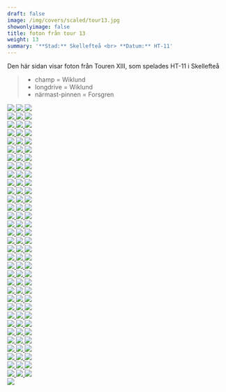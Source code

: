 ```yaml
---  
draft: false  
image: /img/covers/scaled/tour13.jpg  
showonlyimage: false  
title: foton från tour 13  
weight: 13  
summary: '**Stad:** Skellefteå <br> **Datum:** HT-11'  
---
```


Den här sidan visar foton från Touren XIII, som spelades HT-11 i
Skellefteå

> -   champ = Wiklund  
> -   longdrive = Wiklund  
> -   närmast-pinnen = Forsgren

<div class="col-md-8"> <div class="row">  
<a href="/img/tour13/scaled/001.JPG" data-toggle="lightbox"         data-gallery="example-gallery" class="col-sm-4">
<img src="/img/tour13/thumbs/001.JPG" class="img-fluid"> </a>  
<a href="/img/tour13/scaled/002.JPG" data-toggle="lightbox"         data-gallery="example-gallery" class="col-sm-4">
<img src="/img/tour13/thumbs/002.JPG" class="img-fluid"> </a>  
<a href="/img/tour13/scaled/003.JPG" data-toggle="lightbox"         data-gallery="example-gallery" class="col-sm-4">
<img src="/img/tour13/thumbs/003.JPG" class="img-fluid"> </a> </div>
<div class="row">  
<a href="/img/tour13/scaled/004.JPG" data-toggle="lightbox"         data-gallery="example-gallery" class="col-sm-4">
<img src="/img/tour13/thumbs/004.JPG" class="img-fluid"> </a>  
<a href="/img/tour13/scaled/005.JPG" data-toggle="lightbox"         data-gallery="example-gallery" class="col-sm-4">
<img src="/img/tour13/thumbs/005.JPG" class="img-fluid"> </a>  
<a href="/img/tour13/scaled/006.JPG" data-toggle="lightbox"         data-gallery="example-gallery" class="col-sm-4">
<img src="/img/tour13/thumbs/006.JPG" class="img-fluid"> </a> </div>
<div class="row">  
<a href="/img/tour13/scaled/007.JPG" data-toggle="lightbox"         data-gallery="example-gallery" class="col-sm-4">
<img src="/img/tour13/thumbs/007.JPG" class="img-fluid"> </a>  
<a href="/img/tour13/scaled/008.JPG" data-toggle="lightbox"         data-gallery="example-gallery" class="col-sm-4">
<img src="/img/tour13/thumbs/008.JPG" class="img-fluid"> </a>  
<a href="/img/tour13/scaled/009.JPG" data-toggle="lightbox"         data-gallery="example-gallery" class="col-sm-4">
<img src="/img/tour13/thumbs/009.JPG" class="img-fluid"> </a> </div>
<div class="row">  
<a href="/img/tour13/scaled/010.JPG" data-toggle="lightbox"         data-gallery="example-gallery" class="col-sm-4">
<img src="/img/tour13/thumbs/010.JPG" class="img-fluid"> </a>  
<a href="/img/tour13/scaled/011.JPG" data-toggle="lightbox"         data-gallery="example-gallery" class="col-sm-4">
<img src="/img/tour13/thumbs/011.JPG" class="img-fluid"> </a>  
<a href="/img/tour13/scaled/012.JPG" data-toggle="lightbox"         data-gallery="example-gallery" class="col-sm-4">
<img src="/img/tour13/thumbs/012.JPG" class="img-fluid"> </a> </div>
<div class="row">  
<a href="/img/tour13/scaled/013.JPG" data-toggle="lightbox"         data-gallery="example-gallery" class="col-sm-4">
<img src="/img/tour13/thumbs/013.JPG" class="img-fluid"> </a>  
<a href="/img/tour13/scaled/014.JPG" data-toggle="lightbox"         data-gallery="example-gallery" class="col-sm-4">
<img src="/img/tour13/thumbs/014.JPG" class="img-fluid"> </a>  
<a href="/img/tour13/scaled/015.JPG" data-toggle="lightbox"         data-gallery="example-gallery" class="col-sm-4">
<img src="/img/tour13/thumbs/015.JPG" class="img-fluid"> </a> </div>
<div class="row">  
<a href="/img/tour13/scaled/016.JPG" data-toggle="lightbox"         data-gallery="example-gallery" class="col-sm-4">
<img src="/img/tour13/thumbs/016.JPG" class="img-fluid"> </a>  
<a href="/img/tour13/scaled/017.JPG" data-toggle="lightbox"         data-gallery="example-gallery" class="col-sm-4">
<img src="/img/tour13/thumbs/017.JPG" class="img-fluid"> </a>  
<a href="/img/tour13/scaled/018.JPG" data-toggle="lightbox"         data-gallery="example-gallery" class="col-sm-4">
<img src="/img/tour13/thumbs/018.JPG" class="img-fluid"> </a> </div>
<div class="row">  
<a href="/img/tour13/scaled/019.JPG" data-toggle="lightbox"         data-gallery="example-gallery" class="col-sm-4">
<img src="/img/tour13/thumbs/019.JPG" class="img-fluid"> </a>  
<a href="/img/tour13/scaled/020.JPG" data-toggle="lightbox"         data-gallery="example-gallery" class="col-sm-4">
<img src="/img/tour13/thumbs/020.JPG" class="img-fluid"> </a>  
<a href="/img/tour13/scaled/021.JPG" data-toggle="lightbox"         data-gallery="example-gallery" class="col-sm-4">
<img src="/img/tour13/thumbs/021.JPG" class="img-fluid"> </a> </div>
<div class="row">  
<a href="/img/tour13/scaled/022.JPG" data-toggle="lightbox"         data-gallery="example-gallery" class="col-sm-4">
<img src="/img/tour13/thumbs/022.JPG" class="img-fluid"> </a>  
<a href="/img/tour13/scaled/023.JPG" data-toggle="lightbox"         data-gallery="example-gallery" class="col-sm-4">
<img src="/img/tour13/thumbs/023.JPG" class="img-fluid"> </a>  
<a href="/img/tour13/scaled/024.JPG" data-toggle="lightbox"         data-gallery="example-gallery" class="col-sm-4">
<img src="/img/tour13/thumbs/024.JPG" class="img-fluid"> </a> </div>
<div class="row">  
<a href="/img/tour13/scaled/025.JPG" data-toggle="lightbox"         data-gallery="example-gallery" class="col-sm-4">
<img src="/img/tour13/thumbs/025.JPG" class="img-fluid"> </a>  
<a href="/img/tour13/scaled/026.JPG" data-toggle="lightbox"         data-gallery="example-gallery" class="col-sm-4">
<img src="/img/tour13/thumbs/026.JPG" class="img-fluid"> </a>  
<a href="/img/tour13/scaled/027.JPG" data-toggle="lightbox"         data-gallery="example-gallery" class="col-sm-4">
<img src="/img/tour13/thumbs/027.JPG" class="img-fluid"> </a> </div>
<div class="row">  
<a href="/img/tour13/scaled/028.JPG" data-toggle="lightbox"         data-gallery="example-gallery" class="col-sm-4">
<img src="/img/tour13/thumbs/028.JPG" class="img-fluid"> </a>  
<a href="/img/tour13/scaled/029.JPG" data-toggle="lightbox"         data-gallery="example-gallery" class="col-sm-4">
<img src="/img/tour13/thumbs/029.JPG" class="img-fluid"> </a>  
<a href="/img/tour13/scaled/030.JPG" data-toggle="lightbox"         data-gallery="example-gallery" class="col-sm-4">
<img src="/img/tour13/thumbs/030.JPG" class="img-fluid"> </a> </div>
<div class="row">  
<a href="/img/tour13/scaled/031.JPG" data-toggle="lightbox"         data-gallery="example-gallery" class="col-sm-4">
<img src="/img/tour13/thumbs/031.JPG" class="img-fluid"> </a>  
<a href="/img/tour13/scaled/032.JPG" data-toggle="lightbox"         data-gallery="example-gallery" class="col-sm-4">
<img src="/img/tour13/thumbs/032.JPG" class="img-fluid"> </a>  
<a href="/img/tour13/scaled/033.JPG" data-toggle="lightbox"         data-gallery="example-gallery" class="col-sm-4">
<img src="/img/tour13/thumbs/033.JPG" class="img-fluid"> </a> </div>
<div class="row">  
<a href="/img/tour13/scaled/034.JPG" data-toggle="lightbox"         data-gallery="example-gallery" class="col-sm-4">
<img src="/img/tour13/thumbs/034.JPG" class="img-fluid"> </a>  
<a href="/img/tour13/scaled/035.JPG" data-toggle="lightbox"         data-gallery="example-gallery" class="col-sm-4">
<img src="/img/tour13/thumbs/035.JPG" class="img-fluid"> </a>  
<a href="/img/tour13/scaled/036.JPG" data-toggle="lightbox"         data-gallery="example-gallery" class="col-sm-4">
<img src="/img/tour13/thumbs/036.JPG" class="img-fluid"> </a> </div>
<div class="row">  
<a href="/img/tour13/scaled/037.JPG" data-toggle="lightbox"         data-gallery="example-gallery" class="col-sm-4">
<img src="/img/tour13/thumbs/037.JPG" class="img-fluid"> </a>  
<a href="/img/tour13/scaled/038.JPG" data-toggle="lightbox"         data-gallery="example-gallery" class="col-sm-4">
<img src="/img/tour13/thumbs/038.JPG" class="img-fluid"> </a>  
<a href="/img/tour13/scaled/039.JPG" data-toggle="lightbox"         data-gallery="example-gallery" class="col-sm-4">
<img src="/img/tour13/thumbs/039.JPG" class="img-fluid"> </a> </div>
<div class="row">  
<a href="/img/tour13/scaled/040.JPG" data-toggle="lightbox"         data-gallery="example-gallery" class="col-sm-4">
<img src="/img/tour13/thumbs/040.JPG" class="img-fluid"> </a>  
<a href="/img/tour13/scaled/041.JPG" data-toggle="lightbox"         data-gallery="example-gallery" class="col-sm-4">
<img src="/img/tour13/thumbs/041.JPG" class="img-fluid"> </a>  
<a href="/img/tour13/scaled/042.JPG" data-toggle="lightbox"         data-gallery="example-gallery" class="col-sm-4">
<img src="/img/tour13/thumbs/042.JPG" class="img-fluid"> </a> </div>
<div class="row">  
<a href="/img/tour13/scaled/043.JPG" data-toggle="lightbox"         data-gallery="example-gallery" class="col-sm-4">
<img src="/img/tour13/thumbs/043.JPG" class="img-fluid"> </a>  
<a href="/img/tour13/scaled/044.JPG" data-toggle="lightbox"         data-gallery="example-gallery" class="col-sm-4">
<img src="/img/tour13/thumbs/044.JPG" class="img-fluid"> </a>  
<a href="/img/tour13/scaled/045.JPG" data-toggle="lightbox"         data-gallery="example-gallery" class="col-sm-4">
<img src="/img/tour13/thumbs/045.JPG" class="img-fluid"> </a> </div>
<div class="row">  
<a href="/img/tour13/scaled/046.JPG" data-toggle="lightbox"         data-gallery="example-gallery" class="col-sm-4">
<img src="/img/tour13/thumbs/046.JPG" class="img-fluid"> </a>  
<a href="/img/tour13/scaled/047.JPG" data-toggle="lightbox"         data-gallery="example-gallery" class="col-sm-4">
<img src="/img/tour13/thumbs/047.JPG" class="img-fluid"> </a>  
<a href="/img/tour13/scaled/048.JPG" data-toggle="lightbox"         data-gallery="example-gallery" class="col-sm-4">
<img src="/img/tour13/thumbs/048.JPG" class="img-fluid"> </a> </div>
<div class="row">  
<a href="/img/tour13/scaled/049.JPG" data-toggle="lightbox"         data-gallery="example-gallery" class="col-sm-4">
<img src="/img/tour13/thumbs/049.JPG" class="img-fluid"> </a>  
<a href="/img/tour13/scaled/050.JPG" data-toggle="lightbox"         data-gallery="example-gallery" class="col-sm-4">
<img src="/img/tour13/thumbs/050.JPG" class="img-fluid"> </a>  
<a href="/img/tour13/scaled/051.JPG" data-toggle="lightbox"         data-gallery="example-gallery" class="col-sm-4">
<img src="/img/tour13/thumbs/051.JPG" class="img-fluid"> </a> </div>
<div class="row">  
<a href="/img/tour13/scaled/052.JPG" data-toggle="lightbox"         data-gallery="example-gallery" class="col-sm-4">
<img src="/img/tour13/thumbs/052.JPG" class="img-fluid"> </a>  
<a href="/img/tour13/scaled/053.JPG" data-toggle="lightbox"         data-gallery="example-gallery" class="col-sm-4">
<img src="/img/tour13/thumbs/053.JPG" class="img-fluid"> </a>  
<a href="/img/tour13/scaled/054.JPG" data-toggle="lightbox"         data-gallery="example-gallery" class="col-sm-4">
<img src="/img/tour13/thumbs/054.JPG" class="img-fluid"> </a> </div>
<div class="row">  
<a href="/img/tour13/scaled/055.JPG" data-toggle="lightbox"         data-gallery="example-gallery" class="col-sm-4">
<img src="/img/tour13/thumbs/055.JPG" class="img-fluid"> </a>  
<a href="/img/tour13/scaled/056.JPG" data-toggle="lightbox"         data-gallery="example-gallery" class="col-sm-4">
<img src="/img/tour13/thumbs/056.JPG" class="img-fluid"> </a>  
<a href="/img/tour13/scaled/057.JPG" data-toggle="lightbox"         data-gallery="example-gallery" class="col-sm-4">
<img src="/img/tour13/thumbs/057.JPG" class="img-fluid"> </a> </div>
<div class="row">  
<a href="/img/tour13/scaled/058.JPG" data-toggle="lightbox"         data-gallery="example-gallery" class="col-sm-4">
<img src="/img/tour13/thumbs/058.JPG" class="img-fluid"> </a>  
<a href="/img/tour13/scaled/059.JPG" data-toggle="lightbox"         data-gallery="example-gallery" class="col-sm-4">
<img src="/img/tour13/thumbs/059.JPG" class="img-fluid"> </a>  
<a href="/img/tour13/scaled/060.JPG" data-toggle="lightbox"         data-gallery="example-gallery" class="col-sm-4">
<img src="/img/tour13/thumbs/060.JPG" class="img-fluid"> </a> </div>
<div class="row">  
<a href="/img/tour13/scaled/061.JPG" data-toggle="lightbox"         data-gallery="example-gallery" class="col-sm-4">
<img src="/img/tour13/thumbs/061.JPG" class="img-fluid"> </a>  
<a href="/img/tour13/scaled/062.JPG" data-toggle="lightbox"         data-gallery="example-gallery" class="col-sm-4">
<img src="/img/tour13/thumbs/062.JPG" class="img-fluid"> </a>  
<a href="/img/tour13/scaled/063.JPG" data-toggle="lightbox"         data-gallery="example-gallery" class="col-sm-4">
<img src="/img/tour13/thumbs/063.JPG" class="img-fluid"> </a> </div>
<div class="row">  
<a href="/img/tour13/scaled/064.JPG" data-toggle="lightbox"         data-gallery="example-gallery" class="col-sm-4">
<img src="/img/tour13/thumbs/064.JPG" class="img-fluid"> </a>  
<a href="/img/tour13/scaled/065.JPG" data-toggle="lightbox"         data-gallery="example-gallery" class="col-sm-4">
<img src="/img/tour13/thumbs/065.JPG" class="img-fluid"> </a>  
<a href="/img/tour13/scaled/066.JPG" data-toggle="lightbox"         data-gallery="example-gallery" class="col-sm-4">
<img src="/img/tour13/thumbs/066.JPG" class="img-fluid"> </a> </div>
<div class="row">  
<a href="/img/tour13/scaled/067.JPG" data-toggle="lightbox"         data-gallery="example-gallery" class="col-sm-4">
<img src="/img/tour13/thumbs/067.JPG" class="img-fluid"> </a>  
<a href="/img/tour13/scaled/068.JPG" data-toggle="lightbox"         data-gallery="example-gallery" class="col-sm-4">
<img src="/img/tour13/thumbs/068.JPG" class="img-fluid"> </a>  
<a href="/img/tour13/scaled/069.JPG" data-toggle="lightbox"         data-gallery="example-gallery" class="col-sm-4">
<img src="/img/tour13/thumbs/069.JPG" class="img-fluid"> </a> </div>
<div class="row">  
<a href="/img/tour13/scaled/070.JPG" data-toggle="lightbox"         data-gallery="example-gallery" class="col-sm-4">
<img src="/img/tour13/thumbs/070.JPG" class="img-fluid"> </a>  
<a href="/img/tour13/scaled/071.JPG" data-toggle="lightbox"         data-gallery="example-gallery" class="col-sm-4">
<img src="/img/tour13/thumbs/071.JPG" class="img-fluid"> </a>  
<a href="/img/tour13/scaled/072.JPG" data-toggle="lightbox"         data-gallery="example-gallery" class="col-sm-4">
<img src="/img/tour13/thumbs/072.JPG" class="img-fluid"> </a> </div>
<div class="row">  
<a href="/img/tour13/scaled/073.JPG" data-toggle="lightbox"         data-gallery="example-gallery" class="col-sm-4">
<img src="/img/tour13/thumbs/073.JPG" class="img-fluid"> </a>  
<a href="/img/tour13/scaled/074.JPG" data-toggle="lightbox"         data-gallery="example-gallery" class="col-sm-4">
<img src="/img/tour13/thumbs/074.JPG" class="img-fluid"> </a>  
<a href="/img/tour13/scaled/075.JPG" data-toggle="lightbox"         data-gallery="example-gallery" class="col-sm-4">
<img src="/img/tour13/thumbs/075.JPG" class="img-fluid"> </a> </div>
<div class="row">  
<a href="/img/tour13/scaled/076.JPG" data-toggle="lightbox"         data-gallery="example-gallery" class="col-sm-4">
<img src="/img/tour13/thumbs/076.JPG" class="img-fluid"> </a>  
<a href="/img/tour13/scaled/077.JPG" data-toggle="lightbox"         data-gallery="example-gallery" class="col-sm-4">
<img src="/img/tour13/thumbs/077.JPG" class="img-fluid"> </a>  
<a href="/img/tour13/scaled/078.JPG" data-toggle="lightbox"         data-gallery="example-gallery" class="col-sm-4">
<img src="/img/tour13/thumbs/078.JPG" class="img-fluid"> </a> </div>
<div class="row">  
<a href="/img/tour13/scaled/079.JPG" data-toggle="lightbox"         data-gallery="example-gallery" class="col-sm-4">
<img src="/img/tour13/thumbs/079.JPG" class="img-fluid"> </a>  
<a href="/img/tour13/scaled/080.JPG" data-toggle="lightbox"         data-gallery="example-gallery" class="col-sm-4">
<img src="/img/tour13/thumbs/080.JPG" class="img-fluid"> </a>  
<a href="/img/tour13/scaled/081.JPG" data-toggle="lightbox"         data-gallery="example-gallery" class="col-sm-4">
<img src="/img/tour13/thumbs/081.JPG" class="img-fluid"> </a> </div>
<div class="row">  
<a href="/img/tour13/scaled/082.JPG" data-toggle="lightbox"         data-gallery="example-gallery" class="col-sm-4">
<img src="/img/tour13/thumbs/082.JPG" class="img-fluid"> </a>  
<a href="/img/tour13/scaled/083.JPG" data-toggle="lightbox"         data-gallery="example-gallery" class="col-sm-4">
<img src="/img/tour13/thumbs/083.JPG" class="img-fluid"> </a>  
<a href="/img/tour13/scaled/084.JPG" data-toggle="lightbox"         data-gallery="example-gallery" class="col-sm-4">
<img src="/img/tour13/thumbs/084.JPG" class="img-fluid"> </a> </div>
<div class="row">  
<a href="/img/tour13/scaled/085.JPG" data-toggle="lightbox"         data-gallery="example-gallery" class="col-sm-4">
<img src="/img/tour13/thumbs/085.JPG" class="img-fluid"> </a>  
<a href="/img/tour13/scaled/086.JPG" data-toggle="lightbox"         data-gallery="example-gallery" class="col-sm-4">
<img src="/img/tour13/thumbs/086.JPG" class="img-fluid"> </a>  
<a href="/img/tour13/scaled/087.JPG" data-toggle="lightbox"         data-gallery="example-gallery" class="col-sm-4">
<img src="/img/tour13/thumbs/087.JPG" class="img-fluid"> </a> </div>
<div class="row">  
<a href="/img/tour13/scaled/088.JPG" data-toggle="lightbox"         data-gallery="example-gallery" class="col-sm-4">
<img src="/img/tour13/thumbs/088.JPG" class="img-fluid"> </a>  
<a href="/img/tour13/scaled/089.JPG" data-toggle="lightbox"         data-gallery="example-gallery" class="col-sm-4">
<img src="/img/tour13/thumbs/089.JPG" class="img-fluid"> </a>  
<a href="/img/tour13/scaled/090.JPG" data-toggle="lightbox"         data-gallery="example-gallery" class="col-sm-4">
<img src="/img/tour13/thumbs/090.JPG" class="img-fluid"> </a> </div>
<div class="row">  
<a href="/img/tour13/scaled/091.JPG" data-toggle="lightbox"         data-gallery="example-gallery" class="col-sm-4">
<img src="/img/tour13/thumbs/091.JPG" class="img-fluid"> </a>  
<a href="/img/tour13/scaled/092.JPG" data-toggle="lightbox"         data-gallery="example-gallery" class="col-sm-4">
<img src="/img/tour13/thumbs/092.JPG" class="img-fluid"> </a>  
<a href="/img/tour13/scaled/093.JPG" data-toggle="lightbox"         data-gallery="example-gallery" class="col-sm-4">
<img src="/img/tour13/thumbs/093.JPG" class="img-fluid"> </a> </div>
<div class="row">  
<a href="/img/tour13/scaled/094.JPG" data-toggle="lightbox"         data-gallery="example-gallery" class="col-sm-4">
<img src="/img/tour13/thumbs/094.JPG" class="img-fluid"> </a>  
<a href="/img/tour13/scaled/095.JPG" data-toggle="lightbox"         data-gallery="example-gallery" class="col-sm-4">
<img src="/img/tour13/thumbs/095.JPG" class="img-fluid"> </a>  
<a href="/img/tour13/scaled/096.JPG" data-toggle="lightbox"         data-gallery="example-gallery" class="col-sm-4">
<img src="/img/tour13/thumbs/096.JPG" class="img-fluid"> </a> </div>
<div class="row">  
<a href="/img/tour13/scaled/097.JPG" data-toggle="lightbox"         data-gallery="example-gallery" class="col-sm-4">
<img src="/img/tour13/thumbs/097.JPG" class="img-fluid"> </a>  
<a href="/img/tour13/scaled/098.JPG" data-toggle="lightbox"         data-gallery="example-gallery" class="col-sm-4">
<img src="/img/tour13/thumbs/098.JPG" class="img-fluid"> </a>  
<a href="/img/tour13/scaled/099.JPG" data-toggle="lightbox"         data-gallery="example-gallery" class="col-sm-4">
<img src="/img/tour13/thumbs/099.JPG" class="img-fluid"> </a> </div>
<div class="row">  
<a href="/img/tour13/scaled/100.JPG" data-toggle="lightbox"         data-gallery="example-gallery" class="col-sm-4">
<img src="/img/tour13/thumbs/100.JPG" class="img-fluid"> </a> </div>
</div>
